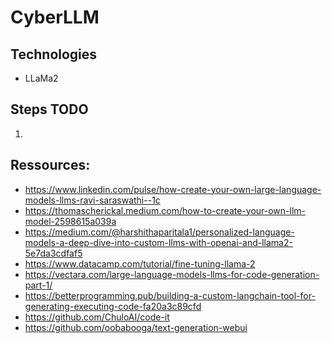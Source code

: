 # CyberLLM

## Technologies

* LLaMa2

## Steps TODO

1. 

## Ressources:

* https://www.linkedin.com/pulse/how-create-your-own-large-language-models-llms-ravi-saraswathi--1c
* https://thomascherickal.medium.com/how-to-create-your-own-llm-model-2598615a039a
* https://medium.com/@harshithaparitala1/personalized-language-models-a-deep-dive-into-custom-llms-with-openai-and-llama2-5e7da3cdfaf5
* https://www.datacamp.com/tutorial/fine-tuning-llama-2
* https://vectara.com/large-language-models-llms-for-code-generation-part-1/
* https://betterprogramming.pub/building-a-custom-langchain-tool-for-generating-executing-code-fa20a3c89cfd
* https://github.com/ChuloAI/code-it
* https://github.com/oobabooga/text-generation-webui